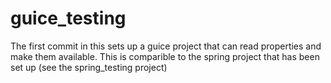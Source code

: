 # guice_testing
The first commit in this sets up a guice project that can read properties and make them available. This is comparible to the spring project that has been set up (see the spring_testing project)
